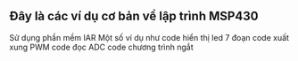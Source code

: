 ## Đây là các ví dụ cơ bản về lập trình MSP430
Sử dụng phần mềm IAR
Một số ví dụ như
code hiển thị led 7 đoạn
code xuất xung PWM
code đọc ADC
code chương trình ngắt
